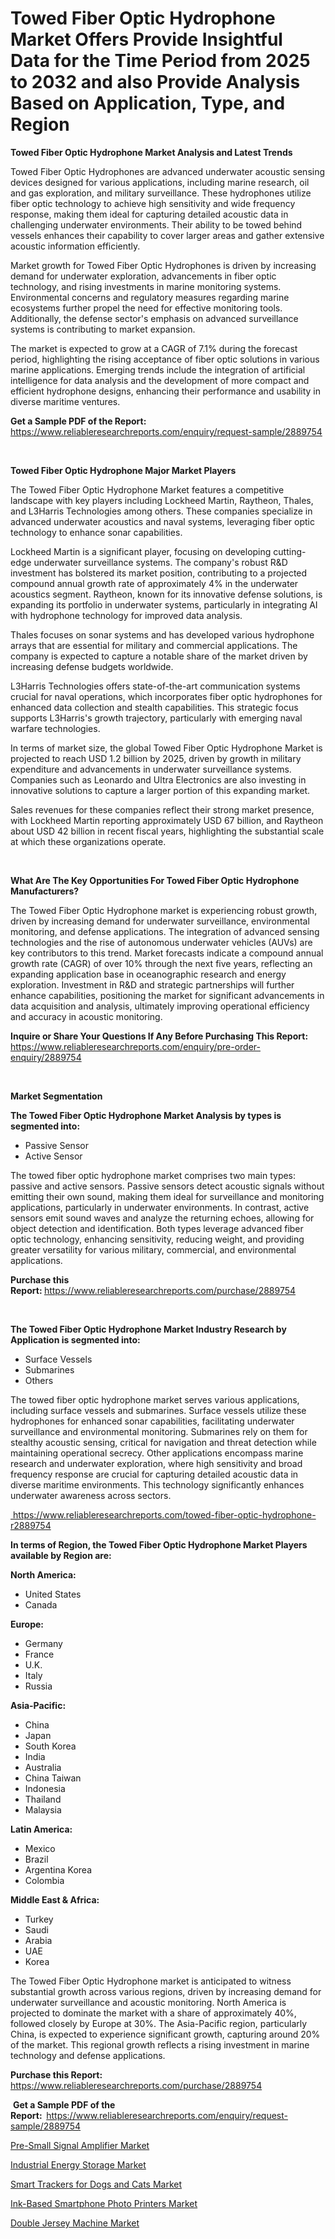<p><h1>Towed Fiber Optic Hydrophone Market Offers Provide Insightful Data for the Time Period from 2025 to 2032 and also Provide Analysis Based on Application, Type, and Region</h1></p><p><strong>Towed Fiber Optic Hydrophone Market Analysis and Latest Trends</strong></p>
<p><p>Towed Fiber Optic Hydrophones are advanced underwater acoustic sensing devices designed for various applications, including marine research, oil and gas exploration, and military surveillance. These hydrophones utilize fiber optic technology to achieve high sensitivity and wide frequency response, making them ideal for capturing detailed acoustic data in challenging underwater environments. Their ability to be towed behind vessels enhances their capability to cover larger areas and gather extensive acoustic information efficiently.</p><p>Market growth for Towed Fiber Optic Hydrophones is driven by increasing demand for underwater exploration, advancements in fiber optic technology, and rising investments in marine monitoring systems. Environmental concerns and regulatory measures regarding marine ecosystems further propel the need for effective monitoring tools. Additionally, the defense sector's emphasis on advanced surveillance systems is contributing to market expansion.</p><p>The market is expected to grow at a CAGR of 7.1% during the forecast period, highlighting the rising acceptance of fiber optic solutions in various marine applications. Emerging trends include the integration of artificial intelligence for data analysis and the development of more compact and efficient hydrophone designs, enhancing their performance and usability in diverse maritime ventures.</p></p>
<p><strong>Get a Sample PDF of the Report:&nbsp;</strong> <a href="https://www.reliableresearchreports.com/enquiry/request-sample/2889754?utm_campaign=16&utm_medium=2&utm_source=Github&utm_content=ia&utm_term=14032025&utm_id=towed-fiber-optic-hydrophone">https://www.reliableresearchreports.com/enquiry/request-sample/2889754</a></p>
<p>&nbsp;</p>
<p><strong>Towed Fiber Optic Hydrophone Major Market Players</strong></p>
<p><p>The Towed Fiber Optic Hydrophone Market features a competitive landscape with key players including Lockheed Martin, Raytheon, Thales, and L3Harris Technologies among others. These companies specialize in advanced underwater acoustics and naval systems, leveraging fiber optic technology to enhance sonar capabilities.</p><p>Lockheed Martin is a significant player, focusing on developing cutting-edge underwater surveillance systems. The company's robust R&D investment has bolstered its market position, contributing to a projected compound annual growth rate of approximately 4% in the underwater acoustics segment. Raytheon, known for its innovative defense solutions, is expanding its portfolio in underwater systems, particularly in integrating AI with hydrophone technology for improved data analysis.</p><p>Thales focuses on sonar systems and has developed various hydrophone arrays that are essential for military and commercial applications. The company is expected to capture a notable share of the market driven by increasing defense budgets worldwide.</p><p>L3Harris Technologies offers state-of-the-art communication systems crucial for naval operations, which incorporates fiber optic hydrophones for enhanced data collection and stealth capabilities. This strategic focus supports L3Harris's growth trajectory, particularly with emerging naval warfare technologies.</p><p>In terms of market size, the global Towed Fiber Optic Hydrophone Market is projected to reach USD 1.2 billion by 2025, driven by growth in military expenditure and advancements in underwater surveillance systems. Companies such as Leonardo and Ultra Electronics are also investing in innovative solutions to capture a larger portion of this expanding market.</p><p>Sales revenues for these companies reflect their strong market presence, with Lockheed Martin reporting approximately USD 67 billion, and Raytheon about USD 42 billion in recent fiscal years, highlighting the substantial scale at which these organizations operate.</p></p>
<p>&nbsp;</p>
<p><strong>What Are The Key Opportunities For Towed Fiber Optic Hydrophone Manufacturers?</strong></p>
<p><p>The Towed Fiber Optic Hydrophone market is experiencing robust growth, driven by increasing demand for underwater surveillance, environmental monitoring, and defense applications. The integration of advanced sensing technologies and the rise of autonomous underwater vehicles (AUVs) are key contributors to this trend. Market forecasts indicate a compound annual growth rate (CAGR) of over 10% through the next five years, reflecting an expanding application base in oceanographic research and energy exploration. Investment in R&D and strategic partnerships will further enhance capabilities, positioning the market for significant advancements in data acquisition and analysis, ultimately improving operational efficiency and accuracy in acoustic monitoring.</p></p>
<p><strong>Inquire or Share Your Questions If Any Before Purchasing This Report:</strong> <a href="https://www.reliableresearchreports.com/enquiry/pre-order-enquiry/2889754?utm_campaign=16&utm_medium=2&utm_source=Github&utm_content=ia&utm_term=14032025&utm_id=towed-fiber-optic-hydrophone">https://www.reliableresearchreports.com/enquiry/pre-order-enquiry/2889754</a></p>
<p>&nbsp;</p>
<p><strong>Market Segmentation</strong></p>
<p><strong>The Towed Fiber Optic Hydrophone Market Analysis by types is segmented into:</strong></p>
<p><ul><li>Passive Sensor</li><li>Active Sensor</li></ul></p>
<p><p>The towed fiber optic hydrophone market comprises two main types: passive and active sensors. Passive sensors detect acoustic signals without emitting their own sound, making them ideal for surveillance and monitoring applications, particularly in underwater environments. In contrast, active sensors emit sound waves and analyze the returning echoes, allowing for object detection and identification. Both types leverage advanced fiber optic technology, enhancing sensitivity, reducing weight, and providing greater versatility for various military, commercial, and environmental applications.</p></p>
<p><strong>Purchase this Report:&nbsp;</strong><a href="https://www.reliableresearchreports.com/purchase/2889754?utm_campaign=16&utm_medium=2&utm_source=Github&utm_content=ia&utm_term=14032025&utm_id=towed-fiber-optic-hydrophone">https://www.reliableresearchreports.com/purchase/2889754</a></p>
<p>&nbsp;</p>
<p><strong>The Towed Fiber Optic Hydrophone Market Industry Research by Application is segmented into:</strong></p>
<p><ul><li>Surface Vessels</li><li>Submarines</li><li>Others</li></ul></p>
<p><p>The towed fiber optic hydrophone market serves various applications, including surface vessels and submarines. Surface vessels utilize these hydrophones for enhanced sonar capabilities, facilitating underwater surveillance and environmental monitoring. Submarines rely on them for stealthy acoustic sensing, critical for navigation and threat detection while maintaining operational secrecy. Other applications encompass marine research and underwater exploration, where high sensitivity and broad frequency response are crucial for capturing detailed acoustic data in diverse maritime environments. This technology significantly enhances underwater awareness across sectors.</p></p>
<p><a href="https://www.reliableresearchreports.com/towed-fiber-optic-hydrophone-r2889754?utm_campaign=16&utm_medium=2&utm_source=Github&utm_content=ia&utm_term=14032025&utm_id=towed-fiber-optic-hydrophone">&nbsp;https://www.reliableresearchreports.com/towed-fiber-optic-hydrophone-r2889754</a></p>
<p><strong>In terms of Region, the Towed Fiber Optic Hydrophone Market Players available by Region are:</strong></p>
<p>
    <p> <strong> North America: </strong>
        <ul>
            <li>United States</li>
            <li>Canada</li>
        </ul>
        </p> 
    <p> <strong> Europe: </strong>
        <ul>
            <li>Germany</li>
            <li>France</li>
            <li>U.K.</li>
            <li>Italy</li>
            <li>Russia</li>
        </ul>
        </p> 
    <p> <strong> Asia-Pacific: </strong>
        <ul>
            <li>China</li>
            <li>Japan</li>
            <li>South Korea</li>
            <li>India</li>
            <li>Australia</li>
            <li>China Taiwan</li>
            <li>Indonesia</li>
            <li>Thailand</li>
            <li>Malaysia</li>
        </ul>
        </p> 
    <p> <strong> Latin America: </strong>
        <ul>
            <li>Mexico</li>
            <li>Brazil</li>
            <li>Argentina Korea</li>
            <li>Colombia</li>
        </ul>
        </p> 
    <p> <strong> Middle East & Africa: </strong>
        <ul>
            <li>Turkey</li>
            <li>Saudi</li>
            <li>Arabia</li>
            <li>UAE</li>
            <li>Korea</li>
        </ul>
    </p>
    </p>
<p><p>The Towed Fiber Optic Hydrophone market is anticipated to witness substantial growth across various regions, driven by increasing demand for underwater surveillance and acoustic monitoring. North America is projected to dominate the market with a share of approximately 40%, followed closely by Europe at 30%. The Asia-Pacific region, particularly China, is expected to experience significant growth, capturing around 20% of the market. This regional growth reflects a rising investment in marine technology and defense applications.</p></p>
<p><strong>Purchase this Report: </strong><a href="https://www.reliableresearchreports.com/purchase/2889754?utm_campaign=16&utm_medium=2&utm_source=Github&utm_content=ia&utm_term=14032025&utm_id=towed-fiber-optic-hydrophone">https://www.reliableresearchreports.com/purchase/2889754</a></p>
<p>&nbsp;<strong>Get a Sample PDF of the Report:&nbsp;&nbsp;</strong><a href="https://www.reliableresearchreports.com/enquiry/request-sample/2889754?utm_campaign=16&utm_medium=2&utm_source=Github&utm_content=ia&utm_term=14032025&utm_id=towed-fiber-optic-hydrophone">https://www.reliableresearchreports.com/enquiry/request-sample/2889754</a></p>
<p><strong></strong></p>
<p><p><a href="https://github.com/cachaskluwe/Market-Research-Report-List-1/blob/main/pre-small-signal-amplifier-market.md?utm_campaign=16&utm_medium=2&utm_source=Github&utm_content=ia&utm_term=14032025&utm_id=towed-fiber-optic-hydrophone">Pre-Small Signal Amplifier Market</a></p><p><a href="https://github.com/mehakmiamid1/Market-Research-Report-List-1/blob/main/industrial-energy-storage-market.md?utm_campaign=16&utm_medium=2&utm_source=Github&utm_content=ia&utm_term=14032025&utm_id=towed-fiber-optic-hydrophone">Industrial Energy Storage Market</a></p><p><a href="https://github.com/cobinaydin13/Market-Research-Report-List-1/blob/main/smart-trackers-for-dogs-and-cats-market.md?utm_campaign=16&utm_medium=2&utm_source=Github&utm_content=ia&utm_term=14032025&utm_id=towed-fiber-optic-hydrophone">Smart Trackers for Dogs and Cats Market</a></p><p><a href="https://github.com/jenevycachat/Market-Research-Report-List-1/blob/main/ink-based-smartphone-photo-printers-market.md?utm_campaign=16&utm_medium=2&utm_source=Github&utm_content=ia&utm_term=14032025&utm_id=towed-fiber-optic-hydrophone">Ink-Based Smartphone Photo Printers Market</a></p><p><a href="https://github.com/thanenegenqa/Market-Research-Report-List-1/blob/main/double-jersey-machine-market.md?utm_campaign=16&utm_medium=2&utm_source=Github&utm_content=ia&utm_term=14032025&utm_id=towed-fiber-optic-hydrophone">Double Jersey Machine Market</a></p></p>